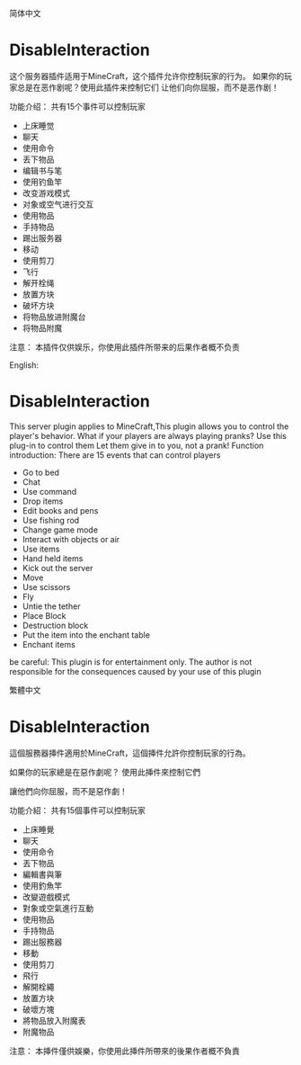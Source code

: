 简体中文
# DisableInteraction
这个服务器插件适用于MineCraft，这个插件允许你控制玩家的行为。
如果你的玩家总是在恶作剧呢？使用此插件来控制它们
让他们向你屈服，而不是恶作剧！

功能介绍：
共有15个事件可以控制玩家
  - 上床睡觉
  - 聊天
  - 使用命令
  - 丢下物品
  - 编辑书与笔
  - 使用钓鱼竿
  - 改变游戏模式
  - 对象或空气进行交互
  - 使用物品
  - 手持物品
  - 踢出服务器
  - 移动
  - 使用剪刀
  - 飞行
  - 解开栓绳
  - 放置方块
  - 破坏方块
  - 将物品放进附魔台
  - 将物品附魔

注意：
  本插件仅供娱乐，你使用此插件所带来的后果作者概不负责

English:
# DisableInteraction
This server plugin applies to MineCraft,This plugin allows you to control the player's behavior.
What if your players are always playing pranks? Use this plug-in to control them
Let them give in to you, not a prank!
Function introduction:
There are 15 events that can control players
  - Go to bed
  - Chat
  - Use command
  - Drop items
  - Edit books and pens
  - Use fishing rod
  - Change game mode
  - Interact with objects or air
  - Use items
  - Hand held items
  - Kick out the server
  - Move
  - Use scissors
  - Fly
  - Untie the tether
  - Place Block
  - Destruction block
  - Put the item into the enchant table
  - Enchant items

be careful:
	This plugin is for entertainment only. The author is not responsible for the consequences caused by your use of this plugin
	
繁體中文

# DisableInteraction

這個服務器挿件適用於MineCraft，這個挿件允許你控制玩家的行為。

如果你的玩家總是在惡作劇呢？ 使用此挿件來控制它們

讓他們向你屈服，而不是惡作劇！



功能介紹：
共有15個事件可以控制玩家
  - 上床睡覺
  - 聊天
  - 使用命令
  - 丟下物品
  - 編輯書與筆
  - 使用釣魚竿
  - 改變遊戲模式
  - 對象或空氣進行互動
  - 使用物品
  - 手持物品
  - 踢出服務器
  - 移動
  - 使用剪刀
  - 飛行
  - 解開栓繩
  - 放置方块
  - 破壞方塊
  - 將物品放入附魔表
  - 附魔物品

注意：
  本挿件僅供娛樂，你使用此挿件所帶來的後果作者概不負責
